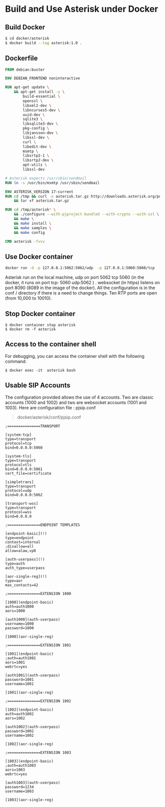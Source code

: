 # Build and Use Asterisk under Docker

## Build Docker
```bash
$ cd docker/asterisk
$ docker build --tag asterisk:1.0 .
```

## Dockerfile
```Dockerfile
FROM debian:buster

ENV DEBIAN_FRONTEND noninteractive

RUN apt-get update \
    && apt-get install -y \
        build-essential \
        openssl \
        libxml2-dev \
        libncurses5-dev \
        uuid-dev \
        sqlite3 \
        libsqlite3-dev \
        pkg-config \
        libjansson-dev \
        libssl-dev \
        curl \
        libedit-dev \
        msmtp \
        libsrtp2-1 \
        libsrtp2-dev \
        apt-utils \
        libssl-dev

# Asterisk expects /usr/sbin/sendmail
RUN ln -s /usr/bin/msmtp /usr/sbin/sendmail

ENV ASTERISK_VERSION 17-current
RUN cd /tmp && curl -o asterisk.tar.gz http://downloads.asterisk.org/pub/telephony/asterisk/asterisk-${ASTERISK_VERSION}.tar.gz \
    && tar xf asterisk.tar.gz

RUN cd /tmp/asterisk* \
    && ./configure --with-pjproject-bundled --with-crypto --with-ssl \
    && make \
    && make install \
    && make samples \
    && make config

CMD asterisk -fvvv
```
## Use Docker container
```bash
docker run -d -p 127.0.0.1:5062:5062/udp  -p 127.0.0.1:5060:5060/tcp   -p 127.0.0.1:8090:8089/tcp -p 127.0.0.1:10000-10010:10000-10010/udp  --name asterisk -v $(pwd)/conf:/etc/asterisk asterisk:1.0
```
  Asterisk run on the local machine, udp on port 5062 tcp 5060 (in the docker, it runs on port tcp: 5060 udp:5062 ) . websocket (in https) listens on port 8090 (8089 in the image of the docker). All the configuration is in the conf / directory if there is a need to change things. Ten RTP ports are open (from 10,000 to 10010).

## Stop Docker container
```
$ docker container stop asterisk
$ docker rm -f asterisk
```

## Access to the container shell
For debugging, you can access the container shell with the following command:
```
$ docker exec -it  asterisk bash
```
## Usable SIP Accounts

The configuration provided allows the use of 4 accounts. Two are classic accounts (1000 and 1002) and two are websocket accounts (1001 and 1003).
Here are configuration file : pjsip.conf
> docker/asterisk/conf/pjsip.conf
```
;===============TRANSPORT

[system-tcp]
type=transport
protocol=tcp
bind=0.0.0.0:5060

[system-tls]
type=transport
protocol=tls
bind=0.0.0.0:5061
cert_file=certificate

[simpletrans]
type=transport
protocol=udp
bind=0.0.0.0:5062

[transport-wss]
type=transport
protocol=wss
bind=0.0.0.0

;===============ENDPOINT TEMPLATES

[endpoint-basic](!)
type=endpoint
context=internal
;disallow=all
allow=alaw,vp8

[auth-userpass](!)
type=auth
auth_type=userpass

[aor-single-reg](!)
type=aor
max_contacts=42

;===============EXTENSION 1000

[1000](endpoint-basic)
auth=auth1000
aors=1000

[auth1000](auth-userpass)
username=1000
password=1000

[1000](aor-single-reg)

;===============EXTENSION 1001

[1001](endpoint-basic)
;auth=auth1001
aors=1001
webrtc=yes

[auth1001](auth-userpass)
password=1001
username=1001

[1001](aor-single-reg)

;===============EXTENSION 1002

[1002](endpoint-basic)
auth=auth1002
aors=1002

[auth1002](auth-userpass)
password=1002
username=1002

[1002](aor-single-reg)

;===============EXTENSION 1003

[1003](endpoint-basic)
;auth=auth1003
aors=1003
webrtc=yes

[auth1003](auth-userpass)
password=1234
username=1003

[1003](aor-single-reg)
```
